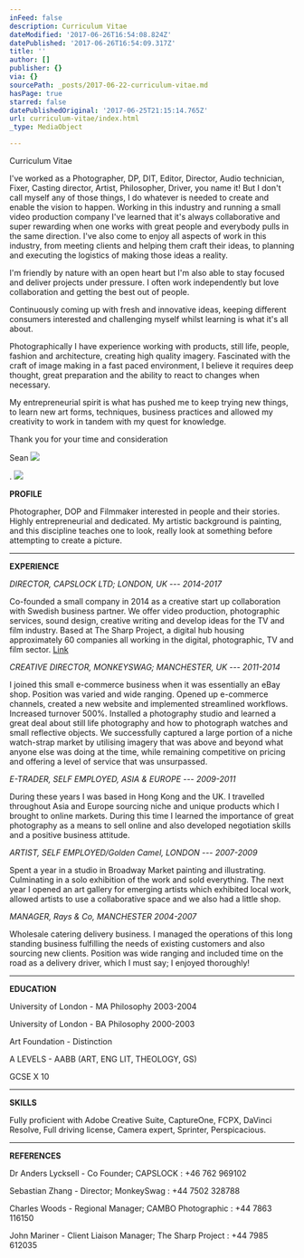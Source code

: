 ```yaml
---
inFeed: false
description: Curriculum Vitae
dateModified: '2017-06-26T16:54:08.824Z'
datePublished: '2017-06-26T16:54:09.317Z'
title: ''
author: []
publisher: {}
via: {}
sourcePath: _posts/2017-06-22-curriculum-vitae.md
hasPage: true
starred: false
datePublishedOriginal: '2017-06-25T21:15:14.765Z'
url: curriculum-vitae/index.html
_type: MediaObject

---
```

Curriculum Vitae

I've worked as a Photographer, DP, DIT, Editor, Director, Audio technician, Fixer, Casting director, Artist, Philosopher, Driver, you name it! But I don't call myself any of those things, I do whatever is needed to create and enable the vision to happen. Working in this industry and running a small video production company I've learned that it's always collaborative and super rewarding when one works with great people and everybody pulls in the same direction. I've also come to enjoy all aspects of work in this industry, from meeting clients and helping them craft their ideas, to planning and executing the logistics of making those ideas a reality.

I'm friendly by nature with an open heart but I'm also able to stay focused and deliver projects under pressure. I often work independently but love collaboration and getting the best out of people. 

Continuously coming up with fresh and innovative ideas, keeping different consumers interested and challenging myself whilst learning is what it's all about. 

Photographically I have experience working with products, still life, people, fashion and architecture, creating high quality imagery. Fascinated with the craft of image making in a fast paced environment, I believe it requires deep thought, great preparation and the ability to react to changes when necessary. 

My entrepreneurial spirit is what has pushed me to keep trying new things, to learn new art forms, techniques, business practices and allowed my creativity to work in tandem with my quest for knowledge.

Thank you for your time and consideration

Sean
![](https://the-grid-user-content.s3-us-west-2.amazonaws.com/74c80b92-022b-46e3-8e1e-17466b754664.jpg)

.
![](https://the-grid-user-content.s3-us-west-2.amazonaws.com/45714833-7056-4105-a902-a98f1b6d4747.jpg)

**PROFILE**

Photographer, DOP and Filmmaker interested in people and their stories. Highly entrepreneurial and dedicated. My artistic background is painting, and this discipline teaches one to look, really look at something before attempting to create a picture.

---

**EXPERIENCE**

_DIRECTOR, CAPSLOCK LTD; LONDON, UK --- 2014-2017_

Co-founded a small company in 2014 as a creative start up collaboration with Swedish business partner. We offer video production, photographic services, sound design, creative writing and develop ideas for the TV and film industry. Based at The Sharp Project, a digital hub housing approximately 60 companies all working in the digital, photographic, TV and film sector. [Link][0]

_CREATIVE DIRECTOR, MONKEYSWAG; MANCHESTER, UK --- 2011-2014_

I joined this small e-commerce business when it was essentially an eBay shop. Position was varied and wide ranging. Opened up e-commerce channels, created a new website and implemented streamlined workflows. Increased turnover 500%. Installed a photography studio and learned a great deal about still life photography and how to photograph watches and small reflective objects. We successfully captured a large portion of a niche watch-strap market by utilising imagery that was above and beyond what anyone else was doing at the time, while remaining competitive on pricing and offering a level of service that was unsurpassed.

_E-TRADER, SELF EMPLOYED, ASIA & EUROPE --- 2009-2011_

During these years I was based in Hong Kong and the UK. I travelled throughout Asia and Europe sourcing niche and unique products which I brought to online markets. During this time I learned the importance of great photography as a means to sell online and also developed negotiation skills and a positive business attitude.

_ARTIST, SELF EMPLOYED/Golden Camel, LONDON --- 2007-2009_

Spent a year in a studio in Broadway Market painting and illustrating. Culminating in a solo exhibition of the work and sold everything. The next year I opened an art gallery for emerging artists which exhibited local work, allowed artists to use a collaborative space and we also had a little shop.

_MANAGER, Rays & Co, MANCHESTER 2004-2007_

Wholesale catering delivery business. I managed the operations of this long standing business fulfilling the needs of existing customers and also sourcing new clients. Position was wide ranging and included time on the road as a delivery driver, which I must say; I enjoyed thoroughly!

---

**EDUCATION**

University of London - MA Philosophy 2003-2004

University of London - BA Philosophy 2000-2003

Art Foundation - Distinction

A LEVELS - AABB (ART, ENG LIT, THEOLOGY, GS)

GCSE X 10

---

**SKILLS**

Fully proficient with Adobe Creative Suite, CaptureOne, FCPX, DaVinci Resolve, Full driving license, Camera expert, Sprinter, Perspicacious.

---

**REFERENCES**

Dr Anders Lycksell - Co Founder; CAPSLOCK : +46 762 969102

Sebastian Zhang - Director; MonkeySwag : +44 7502 328788

Charles Woods - Regional Manager; CAMBO Photographic : +44 7863 116150

John Mariner - Client Liaison Manager; The Sharp Project : +44 7985 612035

[0]: http://www.thesharpproject.co.uk/digital-content-specialists-move-sharp-project/ "Sean at Sharp"